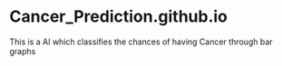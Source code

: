 # Cancer_Prediction.github.io
This is a AI which classifies the chances of having Cancer through bar graphs
